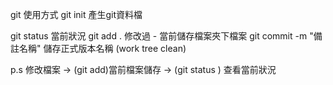 git 使用方式
git init 產生git資料檔



git status 當前狀況 
git add . 修改過 - 當前儲存檔案夾下檔案
git commit -m "備註名稱" 儲存正式版本名稱 (work tree clean)

p.s 修改檔案 -> (git add)當前檔案儲存 -> (git status ) 查看當前狀況